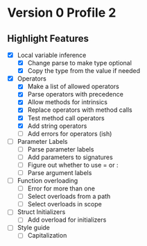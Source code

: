 # Version 0 Profile 2

## Highlight Features

- [x] Local variable inference
  - [x] Change parse to make type optional
  - [x] Copy the type from the value if needed
- [x] Operators
  - [x] Make a list of allowed operators
  - [x] Parse operators with precedence
  - [x] Allow methods for intrinsics
  - [x] Replace operators with method calls
  - [x] Test method call operators
  - [x] Add string operators
  - [ ] Add errors for operators (ish)
- [ ] Parameter Labels
  - [ ] Parse parameter labels
  - [ ] Add parameters to signatures
  - [ ] Figure out whether to use = or :
  - [ ] Parse argument labels
- [ ] Function overloading
  - [ ] Error for more than one
  - [ ] Select overloads from a path
  - [ ] Select overloads in scope
- [ ] Struct Initializers
  - [ ] Add overload for initializers
- [ ] Style guide
  - [ ] Capitalization
